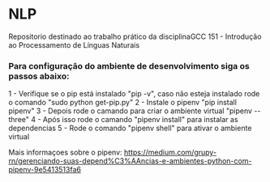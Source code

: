 # NLP
Repositorio destinado ao trabalho prático da disciplinaGCC 151 - Introdução ao Processamento de Línguas Naturais
### Para configuração do ambiente de desenvolvimento siga os passos abaixo:

1 - Verifique se o pip está instalado "pip -v", caso não esteja instalado rode o comando "sudo python get-pip.py"
2 - Instale o pipenv "pip install pipenv"
3 - Depois rode o camando para criar o ambiente virtual "pipenv --three"
4 - Após isso rode o camando "pipenv install" para instalar as dependencias
5 - Rode o comando "pipenv shell" para ativar o ambiente virtual

Mais informaçoes sobre o pipenv: https://medium.com/grupy-rn/gerenciando-suas-depend%C3%AAncias-e-ambientes-python-com-pipenv-9e5413513fa6
